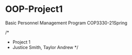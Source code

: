 # OOP-Project1
Basic Personnel Management Program
COP3330-21Spring

/*
*  Project 1
*  Justice Smith, Taylor Andrew
*/

